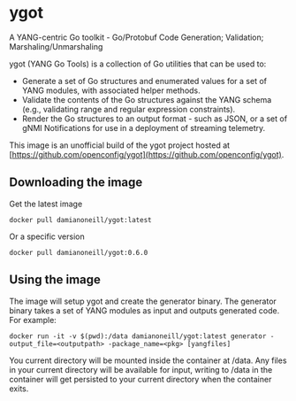 # ygot

A YANG-centric Go toolkit - Go/Protobuf Code Generation; Validation; Marshaling/Unmarshaling

ygot (YANG Go Tools) is a collection of Go utilities that can be used to:

- Generate a set of Go structures and enumerated values for a set of YANG modules, with associated helper methods.
- Validate the contents of the Go structures against the YANG schema (e.g., validating range and regular expression constraints).
- Render the Go structures to an output format - such as JSON, or a set of gNMI Notifications for use in a deployment of streaming telemetry.

This image is an unofficial build of the ygot project hosted at [https://github.com/openconfig/ygot](https://github.com/openconfig/ygot).

## Downloading the image

Get the latest image

```console
docker pull damianoneill/ygot:latest
```

Or a specific version

```console
docker pull damianoneill/ygot:0.6.0
```

## Using the image

The image will setup ygot and create the generator binary. The generator binary takes a set of YANG modules as input and outputs generated code. For example:

```console
docker run -it -v $(pwd):/data damianoneill/ygot:latest generator -output_file=<outputpath> -package_name=<pkg> [yangfiles]
```

You current directory will be mounted inside the container at /data. Any files in your current directory will be available for input, writing to /data in the container will get persisted to your current directory when the container exits.
